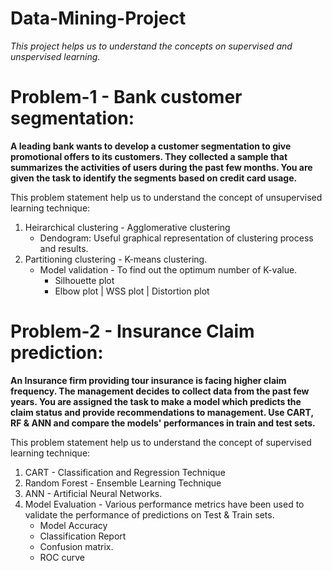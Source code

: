 # Data-Mining-Project
*This project helps us to understand the concepts on supervised and unspervised learning.*

# Problem-1 - Bank customer segmentation:
**A leading bank wants to develop a customer segmentation to give promotional offers to its customers. They collected a sample that summarizes the activities of users during the past few months. You are given the task to identify the segments based on credit card usage.**

This problem statement help us to understand the concept of unsupervised learning technique:
1. Heirarchical clustering - Agglomerative clustering
    - Dendogram: Useful graphical representation of clustering process and results.
2. Partitioning clustering - K-means clustering.
    - Model validation - To find out the optimum number of K-value.
        - Silhouette plot
        - Elbow plot | WSS plot | Distortion plot 

# Problem-2 - Insurance Claim prediction:
**An Insurance firm providing tour insurance is facing higher claim frequency. The management decides to collect data from the past few years. You are assigned the task to make a model which predicts the claim status and provide recommendations to management. Use CART, RF & ANN and compare the models' performances in train and test sets.**

This problem statement help us to understand the concept of supervised learning technique:
1. CART - Classification and Regression Technique 
2. Random Forest - Ensemble Learning Technique
3. ANN - Artificial Neural Networks.
4. Model Evaluation - Various performance metrics have been used to validate the performance of predictions on Test & Train sets.
    - Model Accuracy
    - Classification Report
    - Confusion matrix.
    - ROC curve
